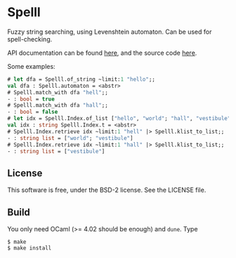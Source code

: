 # Spelll

Fuzzy string searching, using Levenshtein automaton. Can be used for spell-checking.

API documentation can be found [here](http://cedeela.fr/~simon/software/spelll/Spelll.html),
and the source code [here](https://github.com/c-cube/spelll).

Some examples:

````ocaml
# let dfa = Spelll.of_string ~limit:1 "hello";;
val dfa : Spelll.automaton = <abstr>
# Spelll.match_with dfa "hell";;
- : bool = true
# Spelll.match_with dfa "hall";;
- : bool = false
# let idx = Spelll.Index.of_list ["hello", "world"; "hall", "vestibule"];;
val idx : string Spelll.Index.t = <abstr>
# Spelll.Index.retrieve idx ~limit:1 "hell" |> Spelll.klist_to_list;;
- : string list = ["world"; "vestibule"]
# Spelll.Index.retrieve idx ~limit:1 "hall" |> Spelll.klist_to_list;;
- : string list = ["vestibule"]
````


## License

This software is free, under the BSD-2 license. See the LICENSE file.

## Build

You only need OCaml (>= 4.02 should be enough) and `dune`. Type

    $ make
    $ make install

